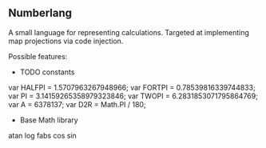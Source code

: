 ## Numberlang

A small language for representing calculations.
Targeted at implementing map projections via code injection.

Possible features:

* TODO constants

var HALFPI = 1.5707963267948966;
var FORTPI = 0.78539816339744833;
var PI = 3.14159265358979323846;
var TWOPI = 6.2831853071795864769;
var A = 6378137;
var D2R = Math.PI / 180;

* Base Math library

atan
log
fabs
cos
sin
